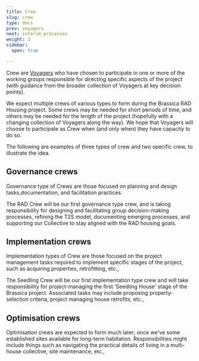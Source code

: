 ```yaml
---
title: Crew
slug: crew
type: docs
prev: voyagers
next: interim_processes
weight: 3
sidebar:
  open: true

---
```


Crew are [Voyagers](../voyagers/) who have chosen to participate in one or more of the working groups responsible for directing specific aspects of the project (with guidance from the broader collection of Voyagers at key decision points).

We expect multiple crews of various types to form during the Brassica RAD Housing project. Some crews may be needed for short periods of time, and others may be needed for the length of the project (hopefully with a changing collection of Voyagers along the way). We hope that Voyagers will choose to participate as Crew when (and only when) they have capacity to do so.

The following are examples of three types of crew and two specific crew, to illustrate the idea.

## Governance crews
Governance type of Crews are those focused on planning and design tasks,documentation, and facilitation practices.

The RAD Crew will be our first governance type crew, and is taking responsibility for designing and facilitating group decision-making processes, refining the T2S model, documenting emerging processes, and supporting our Collective to stay aligned with the RAD housing goals.

## Implementation crews
Implementation types of Crew are those focused on the project management tasks required to implement specific stages of the project, such as acquiring properties, retrofitting, etc.,

The Seedling Crew will be our first implementation type crew and will take responsibility for project-managing the first 'Seedling House' stage of the Brassica project. Associated tasks may include proposing property-selection criteria, project managing house retrofits, etc.,

## Optimisation crews
Optimisation crews are expected to form much later; once we've some established sites available for long-term habitation. Responsibilities might include things such as navigating the practical details of living in a multi-house collective, site maintenance, etc.,
